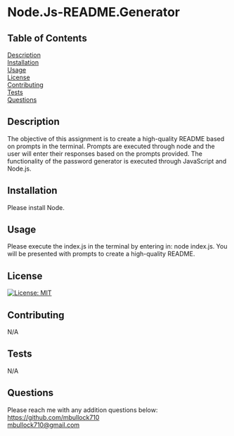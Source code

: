 # Node.Js-README.Generator

## Table of Contents  
[Description](#Description)  
[Installation](#Installation)  
[Usage](#Usage)  
[License](#License)  
[Contributing](#Contributing)  
[Tests](#Tests)  
[Questions](#Questions)  

  ## Description

  The objective of this assignment is to create a high-quality README based on prompts in the terminal. Prompts are executed through node and the user will enter their responses based on the prompts provided. The functionality of the password generator is executed through JavaScript and Node.js.

  ## Installation

  Please install Node.

  ## Usage

  Please execute the index.js in the terminal by entering in: node index.js. You will be presented with prompts to create a high-quality README.

  ## License
  
  [![License: MIT](https://img.shields.io/badge/License-MIT-yellow.svg)](https://opensource.org/licenses/MIT)

  ## Contributing
  
  N/A

  ## Tests
  
  N/A

  ## Questions

  Please reach me with any addition questions below:<br>
  https://github.com/mbullock710<br>
  mbullock710@gmail.com
  